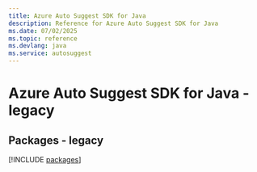 ```yaml
---
title: Azure Auto Suggest SDK for Java
description: Reference for Azure Auto Suggest SDK for Java
ms.date: 07/02/2025
ms.topic: reference
ms.devlang: java
ms.service: autosuggest
---
```

# Azure Auto Suggest SDK for Java - legacy
## Packages - legacy
[!INCLUDE [packages](auto-suggest-index.md)]